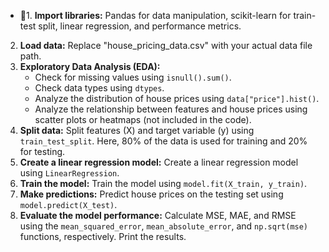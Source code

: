- 👋1. **Import libraries:** Pandas for data manipulation, scikit-learn for train-test split, linear regression, and performance metrics.
2. **Load data:** Replace "house_pricing_data.csv" with your actual data file path.
3. **Exploratory Data Analysis (EDA):**
   - Check for missing values using `isnull().sum()`.
   - Check data types using `dtypes`.
   - Analyze the distribution of house prices using `data["price"].hist()`.
   - Analyze the relationship between features and house prices using scatter plots or heatmaps (not included in the code).
4. **Split data:** Split features (X) and target variable (y) using `train_test_split`. Here, 80% of the data is used for training and 20% for testing.
5. **Create a linear regression model:** Create a linear regression model using `LinearRegression`.
6. **Train the model:** Train the model using `model.fit(X_train, y_train)`.
7. **Make predictions:** Predict house prices on the testing set using `model.predict(X_test)`.
8. **Evaluate the model performance:** Calculate MSE, MAE, and RMSE using the `mean_squared_error`, `mean_absolute_error`, and `np.sqrt(mse)` functions, respectively. Print the results.
